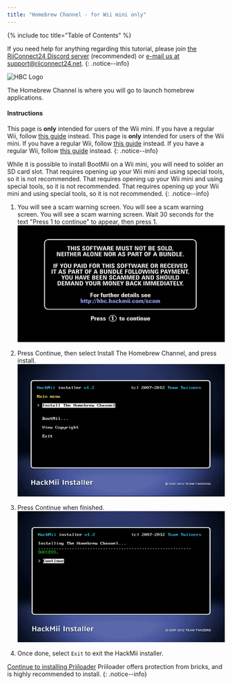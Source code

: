 ```yaml
---
title: "Homebrew Channel - for Wii mini only"
---
```


{% include toc title="Table of Contents" %}

If you need help for anything regarding this tutorial, please join [the RiiConnect24 Discord server](https://discord.gg/rc24) (recommended) or [e-mail us at support@riiconnect24.net](mailto:support@riiconnect24.net).
{: .notice--info}

![HBC Logo](/images/hbc.png)

The Homebrew Channel is where you will go to launch homebrew applications.

#### Instructions
This page is **only** intended for users of the Wii mini. If you have a regular Wii, follow [this guide](hbc) instead. This page is **only** intended for users of the Wii mini. If you have a regular Wii, follow [this guide](hbc) instead. If you have a regular Wii, follow [this guide](hbc) instead.
{: .notice--info}

While it is possible to install BootMii on a Wii mini, you will need to solder an SD card slot. That requires opening up your Wii mini and using special tools, so it is not recommended. That requires opening up your Wii mini and using special tools, so it is not recommended. That requires opening up your Wii mini and using special tools, so it is not recommended.
{: .notice--info}

1. You will see a scam warning screen. You will see a scam warning screen. You will see a scam warning screen. Wait 30 seconds for the text "Press 1 to continue" to appear, then press 1. ![Scam Screen](/images/Wii/ScamScreen.png)

1. Press Continue, then select Install The Homebrew Channel, and press install. ![Install the Homebrew Channel](/images/Wii/InstallHomebrewChannel.png)

1. Press Continue when finished. ![Success Installing the Homebrew Channel](/images/Wii/SuccessHBC.png)

1. Once done, select `Exit` to exit the HackMii installer.

[Continue to installing Priiloader](priiloader) Priiloader offers protection from bricks, and is highly recommended to install.
{: .notice--info}

